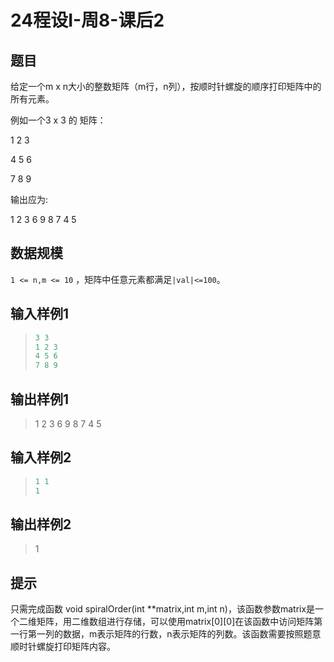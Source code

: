 # 24程设I-周8-课后2

## 题目

给定一个m x n大小的整数矩阵（m行，n列），按顺时针螺旋的顺序打印矩阵中的所有元素。

例如一个3 x 3 的 矩阵：

1 2 3

4 5 6

7 8 9

输出应为:

1 2 3 6 9 8 7 4 5

## 数据规模

`1 <= n,m <= 10` ，矩阵中任意元素都满足`|val|<=100`。

## 输入样例1

> ```c
> 3 3
> 1 2 3
> 4 5 6
> 7 8 9
> ```

## 输出样例1

> 1 2 3 6 9 8 7 4 5

## 输入样例2

> ```c
> 1 1
> 1
> ```

## 输出样例2

> 1

## 提示

只需完成函数 void spiralOrder(int \*\*matrix,int m,int n)，该函数参数matrix是一个二维矩阵，用二维数组进行存储，可以使用matrix[0][0]在该函数中访问矩阵第一行第一列的数据，m表示矩阵的行数，n表示矩阵的列数。该函数需要按照题意顺时针螺旋打印矩阵内容。

